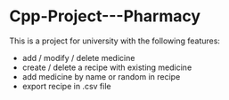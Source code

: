 # Cpp-Project---Pharmacy

This is a project for university with the following features:
- add / modify / delete medicine
- create / delete a recipe with existing medicine
- add medicine by name or random in recipe
- export recipe in .csv file
